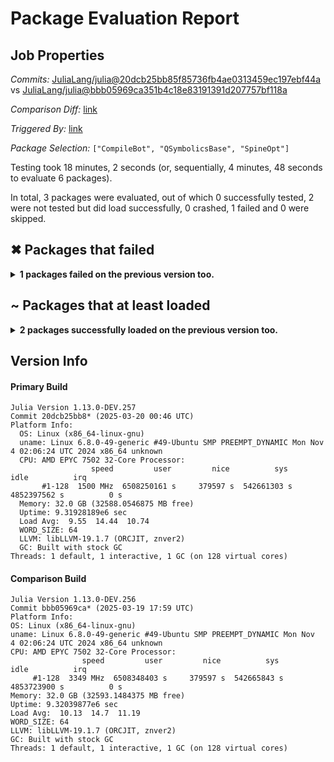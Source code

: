 # Package Evaluation Report

## Job Properties

*Commits:* [JuliaLang/julia@20dcb25bb85f85736fb4ae0313459ec197ebf44a](https://github.com/JuliaLang/julia/commit/20dcb25bb85f85736fb4ae0313459ec197ebf44a) vs [JuliaLang/julia@bbb05969ca351b4c18e83191391d207757bf118a](https://github.com/JuliaLang/julia/commit/bbb05969ca351b4c18e83191391d207757bf118a)

*Comparison Diff:* [link](https://github.com/JuliaLang/julia/compare/bbb05969ca351b4c18e83191391d207757bf118a...20dcb25bb85f85736fb4ae0313459ec197ebf44a)

*Triggered By:* [link](https://github.com/JuliaLang/julia/pull/57755#issuecomment-2741892190)

*Package Selection:* `["CompileBot", "QSymbolicsBase", "SpineOpt"]`

Testing took 18 minutes, 2 seconds (or, sequentially, 4 minutes, 48 seconds to evaluate 6 packages).

In total, 3 packages were evaluated, out of which 0 successfully tested, 2 were not tested but did load successfully, 0 crashed, 1 failed and 0 were skipped.


## ✖ Packages that failed

<details><summary><strong>1 packages failed on the previous version too.</strong></summary>
<p>

<details open><summary>Test log exceeded the size limit: 1 packages</summary>
<p>


| Package | History (2-19 to 3-20) |
| ------- | ------- |
| [SpineOpt v0.10.0](https://s3.amazonaws.com/julialang-reports/nanosoldier/pkgeval/by_hash/20dcb25_vs_bbb0596/SpineOpt.primary.log) | <span class="history">▅▅▅▅▅▁▁▁▁▁▃▃▅</span> |

</p>
</details>


</p>
</details>


## ~ Packages that at least loaded

<details><summary><strong>2 packages successfully loaded on the previous version too.</strong></summary>
<p>

<details open><summary>Other: 2 packages</summary>
<p>


| Package | History (2-19 to 3-20) |
| ------- | ------- |
| [QSymbolicsBase v0.1.2](https://s3.amazonaws.com/julialang-reports/nanosoldier/pkgeval/by_hash/20dcb25_vs_bbb0596/QSymbolicsBase.primary.log) | <span class="history">▅▅▅▅▅▅▅▅▁▁▅▃▅</span> |
| [CompileBot v1.0.10](https://s3.amazonaws.com/julialang-reports/nanosoldier/pkgeval/by_hash/20dcb25_vs_bbb0596/CompileBot.primary.log) | <span class="history">▃▃▃▃▃▃▃▃▃▃▃▃▃</span> |

</p>
</details>


</p>
</details>


## Version Info

#### Primary Build

```
Julia Version 1.13.0-DEV.257
Commit 20dcb25bb8* (2025-03-20 00:46 UTC)
Platform Info:
  OS: Linux (x86_64-linux-gnu)
  uname: Linux 6.8.0-49-generic #49-Ubuntu SMP PREEMPT_DYNAMIC Mon Nov  4 02:06:24 UTC 2024 x86_64 unknown
  CPU: AMD EPYC 7502 32-Core Processor: 
                  speed         user         nice          sys         idle          irq
       #1-128  1500 MHz  6508250161 s     379597 s  542661303 s  4852397562 s          0 s
  Memory: 32.0 GB (32588.0546875 MB free)
  Uptime: 9.31928189e6 sec
  Load Avg:  9.55  14.44  10.74
  WORD_SIZE: 64
  LLVM: libLLVM-19.1.7 (ORCJIT, znver2)
  GC: Built with stock GC
Threads: 1 default, 1 interactive, 1 GC (on 128 virtual cores)

```

  #### Comparison Build

  ```
Julia Version 1.13.0-DEV.256
Commit bbb05969ca* (2025-03-19 17:59 UTC)
Platform Info:
  OS: Linux (x86_64-linux-gnu)
  uname: Linux 6.8.0-49-generic #49-Ubuntu SMP PREEMPT_DYNAMIC Mon Nov  4 02:06:24 UTC 2024 x86_64 unknown
  CPU: AMD EPYC 7502 32-Core Processor: 
                  speed         user         nice          sys         idle          irq
       #1-128  3349 MHz  6508348403 s     379597 s  542665843 s  4853723900 s          0 s
  Memory: 32.0 GB (32593.1484375 MB free)
  Uptime: 9.32039877e6 sec
  Load Avg:  10.13  14.7  11.19
  WORD_SIZE: 64
  LLVM: libLLVM-19.1.7 (ORCJIT, znver2)
  GC: Built with stock GC
Threads: 1 default, 1 interactive, 1 GC (on 128 virtual cores)

  ```
  <!-- Generated on 2025-03-22T05:13:07.018 -->

